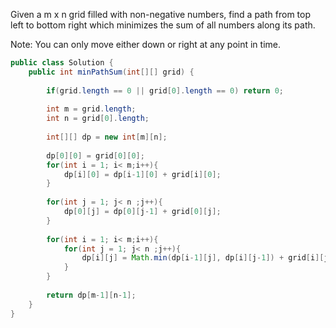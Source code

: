 Given a m x n grid filled with non-negative numbers, find a path from top left to bottom right which minimizes the sum of all numbers along its path.

Note: You can only move either down or right at any point in time.

```java
public class Solution {
    public int minPathSum(int[][] grid) {
        
        if(grid.length == 0 || grid[0].length == 0) return 0;
        
        int m = grid.length;
        int n = grid[0].length;
        
        int[][] dp = new int[m][n];
        
        dp[0][0] = grid[0][0];
        for(int i = 1; i< m;i++){
            dp[i][0] = dp[i-1][0] + grid[i][0];
        }
        
        for(int j = 1; j< n ;j++){
            dp[0][j] = dp[0][j-1] + grid[0][j];
        }
        
        for(int i = 1; i< m;i++){
            for(int j = 1; j< n ;j++){
                dp[i][j] = Math.min(dp[i-1][j], dp[i][j-1]) + grid[i][j];
            }
        }
        
        return dp[m-1][n-1];
    }
}
```
